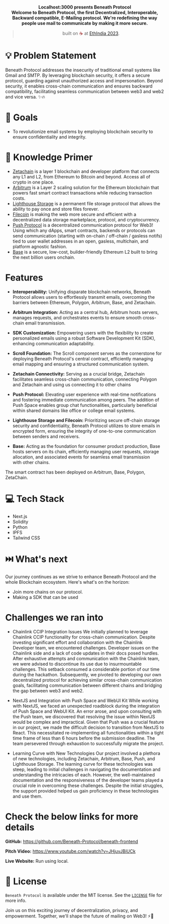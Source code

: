 <br>
<p align="center">
<b>Localhost:3000 presents Beneath Protocol
<br>
Welcome to Beneath Protocol, the first Decentralized, Interoperable, Backward compatible, E-Mailing protocol. We're redefining the way people use mail to communicate by making it more secure.
</b>
</p>
<blockquote align="center">built on <span style="color: #8b0000;">☕</span> at <a href="https://ethindia.co/">EthIndia 2023</a>.</blockquote>

# 💡  Problem Statement

Beneath Protocol addresses the insecurity of traditional email systems like Gmail and SMTP. By leveraging blockchain security, it offers a secure protocol, guarding against unauthorized access and impersonation. Beyond security, it enables cross-chain communication and ensures backward compatibility, facilitating seamless communication between web3 and web2 and vice versa. ✨🔥

# 💪 Goals

- To revolutionize email systems by employing blockchain security to ensure confidentiality and integrity.

# 🧠 Knowledge Primer

- [Zetachain](https://www.zetachain.com/) is a layer 1 blockchain and developer platform that connects any L1 and L2, from Ethereum to Bitcoin and beyond. Access all of crypto in one place.
- [Arbitrum](https://arbitrum.io/) is a Layer 2 scaling solution for the Ethereum blockchain that powers fast smart contract transactions while reducing transaction costs.
- [Lighthouse Storage](https://www.lighthouse.storage/) is a permanent file storage protocol that allows the ability to pay once and store files forever.
- [Filecoin](https://filecoin.io/) is making the web more secure and efficient with a decentralized data storage marketplace, protocol, and cryptocurrency.
- [Push Protocol](https://push.org/) is a decentralized communication protocol for Web3! Using which any dApps, smart contracts, backends or protocols can send communication (starting with on-chain / off-chain / gasless notifs) tied to user wallet addresses in an open, gasless, multichain, and platform agnostic fashion.
- [Base](https://base.org/) is a secure, low-cost, builder-friendly Ethereum L2 built to bring the next billion users onchain.



# Features

- **Interoperability:** Unifying disparate blockchain networks, Beneath Protocol allows users to effortlessly transmit emails, overcoming the barriers between Ethereum, Polygon, Arbitrum, Base, and Zetachain.
  
- **Arbitrum Integration:** Acting as a central hub, Arbitrum hosts servers, manages requests, and orchestrates events to ensure smooth cross-chain email transmission.

- **SDK Customization:** Empowering users with the flexibility to create personalized emails using a robust Software Development Kit (SDK), enhancing communication adaptability.

- **Scroll Foundation:** The Scroll component serves as the cornerstone for deploying Beneath Protocol's central contract, efficiently managing email mapping and ensuring a structured communication system.

- **Zetachain Connectivity:** Serving as a crucial bridge, Zetachain facilitates seamless cross-chain communication, connecting Polygon and Zetachain and using us connecting it to other chains

- **Push Protocol:** Elevating user experience with real-time notifications and fostering immediate communication among peers. The addition of Push Space enables group chat functionalities, particularly beneficial within shared domains like office or college email systems.

- **Lighthouse Storage and Filecoin:** Prioritizing secure off-chain storage security and confidentiality, Beneath Protocol utilizes  to store emails in encrypted form, ensuring the integrity of one-to-one communication between senders and receivers.

- **Base:** Acting as the foundation for consumer product production, Base hosts servers on its chain, efficiently managing user requests, storage allocation, and associated events for seamless email transmission with other chains.

The smart contract has been deployed on Arbitrum, Base, Polygon, ZetaChain.


# 💻 Tech Stack

- Next.js
- Solidity
- Python
- IPFS
- Tailwind CSS  

# ⏭️ What's next

Our journey continues as we strive to enhance Beneath Protocol and the whole Blockchain ecosystem. Here's what's on the horizon:
- Join more chains on our protocol.
- Making a SDK that can be used

#   Challenges we ran into

- Chainlink CCIP Integration Issues
We initially planned to leverage Chainlink CCIP functionality for cross-chain communication. Despite investing significant effort and collaboration with the Chainlink Developer team, we encountered challenges. Developer issues on the Chainlink side and a lack of code updates in their docs posed hurdles. After exhaustive attempts and communication with the Chainlink team, we were advised to discontinue its use due to insurmountable challenges. This setback consumed a considerable portion of our time during the hackathon. Subsequently, we pivoted to developing our own decentralized protocol for achieving similar cross-chain communication goals, facilitating communication between different chains and bridging the gap between web3 and web2.

- NextJS and Integration with Push Space and WebUI Kit
While working with NextJS, we faced an unexpected roadblock during the integration of Push Space and WebUI Kit. An error arose, and upon consulting with the Push team, we discovered that resolving the issue within NextJS would be complex and impractical. Given that Push was a crucial feature in our project, we made the difficult decision to transition from NextJS to React. This necessitated re-implementing all functionalities within a tight time frame of less than 6 hours before the submission deadline. The team persevered through exhaustion to successfully migrate the project.

- Learning Curve with New Technologies
Our project involved a plethora of new technologies, including Zetachain, Arbitrum, Base, Push, and Lighthouse Storage. The learning curve for these technologies was steep, leading to initial challenges in navigating the documentation and understanding the intricacies of each. However, the well-maintained documentation and the responsiveness of the developer teams played a crucial role in overcoming these challenges. Despite the initial struggles, the support provided helped us gain proficiency in these technologies and use them.

# Check the below links for more details

**GitHub:**
https://github.com/Beneath-Protocol/beneath-frontend

**Pitch Video:**
https://www.youtube.com/watch?v=JHjuvJBiUCk

**Live Website:**
Run using local.

# 📜 License

`Beneath Protocol` is available under the MIT license. See the [`LICENSE`](https://opensource.org/license/mit/) file for more info.

Join us on this exciting journey of decentralization, privacy, and empowerment. Together, we'll shape the future of mailing on Web3! ⚡🚀
